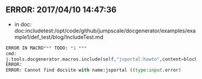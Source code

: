 ## ERROR: 2017/04/10 14:47:36

- in doc: doc:includetest:/opt/code/github/jumpscale/docgenerator/examples/example1/def_test/blog/IncludeTest.md

```python
ERROR IN MACRO*** TODO: *1 ***
cmd:
j.tools.docgenerator.macros.include(self,"jsportal:howto",content=block2)
ERROR:
ERROR: Cannot find docsite with name:jsportal ((type:input.error)
```

